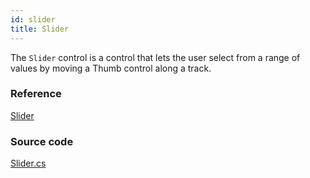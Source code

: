 ```yaml
---
id: slider
title: Slider
---
```


The `Slider` control is a control that lets the user select from a range of values by moving a Thumb control along a track.

### Reference

[Slider](http://reference.avaloniaui.net/api/Avalonia.Controls/Slider/)

### Source code

[Slider.cs](https://github.com/AvaloniaUI/Avalonia/blob/master/src/Avalonia.Controls/Slider.cs)

